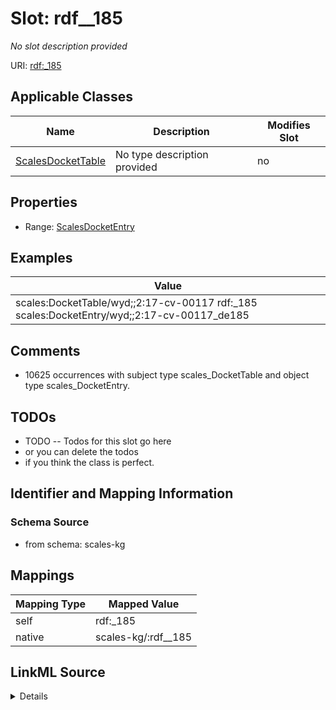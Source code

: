 

# Slot: rdf__185


_No slot description provided_





URI: [rdf:_185](http://www.w3.org/1999/02/22-rdf-syntax-ns#_185)



<!-- no inheritance hierarchy -->





## Applicable Classes

| Name | Description | Modifies Slot |
| --- | --- | --- |
| [ScalesDocketTable](../classes/ScalesDocketTable.md) | No type description provided |  no  |







## Properties

* Range: [ScalesDocketEntry](../classes/ScalesDocketEntry.md)






## Examples

| Value |
| --- |
| scales:DocketTable/wyd;;2:17-cv-00117 rdf:_185 scales:DocketEntry/wyd;;2:17-cv-00117_de185 |

## Comments

* 10625 occurrences with subject type scales_DocketTable and object type scales_DocketEntry.

## TODOs

* TODO -- Todos for this slot go here
* or you can delete the todos
* if you think the class is perfect.

## Identifier and Mapping Information







### Schema Source


* from schema: scales-kg




## Mappings

| Mapping Type | Mapped Value |
| ---  | ---  |
| self | rdf:_185 |
| native | scales-kg/:rdf__185 |




## LinkML Source

<details>
```yaml
name: rdf__185
description: No slot description provided
todos:
- TODO -- Todos for this slot go here
- or you can delete the todos
- if you think the class is perfect.
comments:
- 10625 occurrences with subject type scales_DocketTable and object type scales_DocketEntry.
examples:
- value: scales:DocketTable/wyd;;2:17-cv-00117 rdf:_185 scales:DocketEntry/wyd;;2:17-cv-00117_de185
from_schema: scales-kg
rank: 1000
slot_uri: rdf:_185
alias: rdf__185
domain_of:
- scales_DocketTable
range: scales_DocketEntry

```
</details>